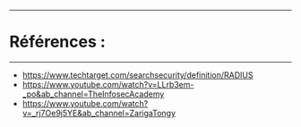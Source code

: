-----------------------------------------------------
# Références : 
-----------------------------------------------------

- https://www.techtarget.com/searchsecurity/definition/RADIUS
- https://www.youtube.com/watch?v=LLrb3em-_po&ab_channel=TheInfosecAcademy
- https://www.youtube.com/watch?v=_rj7Oe9j5YE&ab_channel=ZarigaTongy


